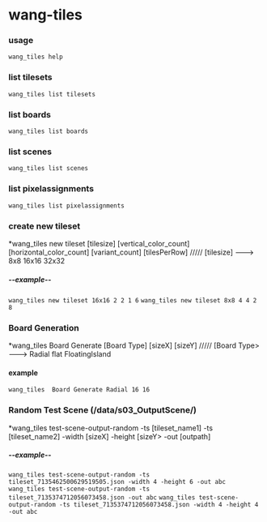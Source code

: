 # wang-tiles

### usage

```wang_tiles help```

### list tilesets

```wang_tiles list tilesets ```

### list boards

```wang_tiles list boards ```

### list  scenes

```wang_tiles list scenes```

### list pixelassignments

```wang_tiles list pixelassignments```


### create new tileset

*wang_tiles new tileset [tilesize] [vertical_color_count] [horizontal_color_count] [variant_count] [tilesPerRow] ///// [tilesize] ---> 8x8 16x16 32x32

##### --example--
``` wang_tiles new tileset 16x16 2 2 1 6 ```
``` wang_tiles new tileset 8x8 4 4 2 8 ```

### Board Generation

*wang_tiles Board Generate [Board Type] [sizeX] [sizeY]  ///// [Board Type> ---> Radial flat FloatingIsland

#### example

```wang_tiles  Board Generate Radial 16 16```

### Random Test Scene (/data/s03_OutputScene/)

*wang_tiles test-scene-output-random -ts [tileset_name1] -ts [tileset_name2] -width [sizeX] -height [sizeY> -out [outpath]

##### --example--
``` wang_tiles test-scene-output-random -ts tileset_7135462500629519505.json -width 4 -height 6 -out abc ```
``` wang_tiles test-scene-output-random -ts tileset_7135374712056073458.json -out abc ```
``` wang_tiles test-scene-output-random -ts tileset_7135374712056073458.json -width 4 -height 4 -out abc ```
